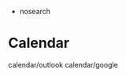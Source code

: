   - nosearch

# Calendar

<div class="toctree" data-titlesonly="">

calendar/outlook calendar/google

</div>
